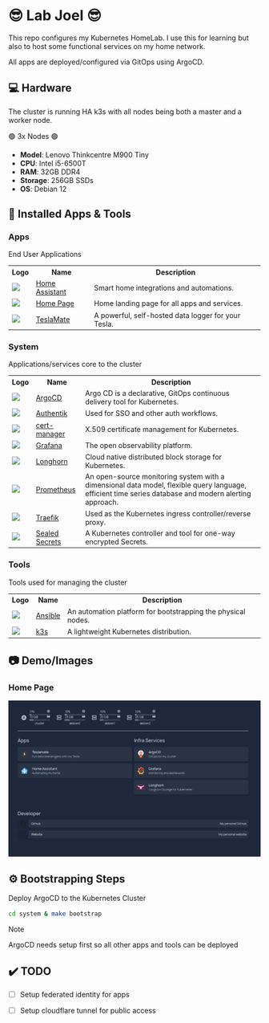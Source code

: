 # :sunglasses: Lab Joel :sunglasses:

This repo configures my Kubernetes HomeLab.  I use this for learning but also to host some functional services on my home network.

All apps are deployed/configured via GitOps using ArgoCD.

## :computer: Hardware

The cluster is running HA k3s with all nodes being both a master and a worker node.

:green_circle: 3x Nodes :green_circle:

* **Model**: Lenovo Thinkcentre M900 Tiny
* **CPU**: Intel i5-6500T
* **RAM**: 32GB DDR4
* **Storage**: 256GB SSDs
* **OS**: Debian 12

## :rocket: Installed Apps & Tools

### Apps
End User Applications
<table>
    <tr>
        <th>Logo</th>
        <th>Name</th>
        <th>Description</th>
    </tr>
    <tr>
        <td><img width="32" src="https://cdn.jsdelivr.net/gh/walkxcode/dashboard-icons/svg/home-assistant-alt.svg"></td>
        <td><a href="https://www.home-assistant.io/">Home Assistant</a></td>
        <td>Smart home integrations and automations.</td>
    </tr>
    <tr>
        <td><img width="32" src="https://www.svgrepo.com/download/499807/home-page.svg"></td>
        <td><a href="https://github.com/gethomepage/homepage">Home Page</a></td>
        <td>Home landing page for all apps and services.</td>
    </tr>
    <tr>
        <td><img width="32" src="https://cdn.jsdelivr.net/gh/walkxcode/dashboard-icons/svg/teslamate.svg"></td>
        <td><a href="https://github.com/teslamate-org/teslamate">TeslaMate</a></td>
        <td>A powerful, self-hosted data logger for your Tesla.</td>
    </tr>
</table>

### System
Applications/services core to the cluster
<table>
    <tr>
        <th>Logo</th>
        <th>Name</th>
        <th>Description</th>
    </tr>
    <tr>
        <td><img width="32" src="https://cdn.jsdelivr.net/gh/walkxcode/dashboard-icons/svg/argocd.svg"></td>
        <td><a href="https://argo-cd.readthedocs.io/en/stable/">ArgoCD</a></td>
        <td>Argo CD is a declarative, GitOps continuous delivery tool for Kubernetes.</td>
    </tr>
    <tr>
        <td><img width="32" src="https://cdn.jsdelivr.net/gh/walkxcode/dashboard-icons/svg/authentik.png"></td>
        <td><a href="https://goauthentik.io/">Authentik</a></td>
        <td>Used for SSO and other auth workflows.</td>
    </tr>
    <tr>
        <td><img width="32" src="https://cdn.jsdelivr.net/gh/walkxcode/dashboard-icons/svg/cert-manager.svg"></td>
        <td><a href="https://cert-manager.io/">cert-manager</a></td>
        <td>X.509 certificate management for Kubernetes.</td>
    </tr>
    <tr>
        <td><img width="32" src="https://cdn.jsdelivr.net/gh/walkxcode/dashboard-icons/svg/grafana.svg"></td>
        <td><a href="https://grafana.com/">Grafana</a></td>
        <td>The open observability platform.</td>
    </tr>
    <tr>
        <td><img width="32" src="https://cdn.jsdelivr.net/gh/walkxcode/dashboard-icons/svg/longhorn.svg"></td>
        <td><a href="https://longhorn.io/">Longhorn</a></td>
        <td>Cloud native distributed block storage for Kubernetes.</td>
    </tr>
    <tr>
        <td><img width="32" src="https://cdn.jsdelivr.net/gh/walkxcode/dashboard-icons/svg/prometheus.svg"></td>
        <td><a href="https://prometheus.io/">Prometheus</a></td>
        <td>An open-source monitoring system with a dimensional data model, flexible query language, efficient time series database and modern alerting approach.</td>
    </tr>
    <tr>
        <td><img width="32" src="https://cdn.jsdelivr.net/gh/walkxcode/dashboard-icons/svg/traefik.svg"></td>
        <td><a href="https://traefik.io/traefik/">Traefik</a></td>
        <td>Used as the Kubernetes ingress controller/reverse proxy.</td>
    </tr>
    <tr>
        <td><img width="32" src="https://www.svgrepo.com/download/477066/lock.svg"></td>
        <td><a href="https://github.com/bitnami-labs/sealed-secrets">Sealed Secrets</a></td>
        <td>A Kubernetes controller and tool for one-way encrypted Secrets.</td>
    </tr>
</table>

### Tools
Tools used for managing the cluster

<table>
    <tr>
        <th>Logo</th>
        <th>Name</th>
        <th>Description</th>
    </tr>
    <tr>
        <td><img width="32" src="https://cdn.jsdelivr.net/gh/walkxcode/dashboard-icons/svg/ansible.svg"></td>
        <td><a href="https://www.ansible.com/">Ansible</a></td>
        <td>An automation platform for bootstrapping the physical nodes.</td>
    </tr>
    <tr>
        <td><img width="32" src="https://icon.icepanel.io/Technology/svg/K3s.svg"></td>
        <td><a href="https://k3s.io/">k3s</a></td>
        <td>A lightweight Kubernetes distribution.</td>
    </tr>
</table>

## :camera: Demo/Images

### Home Page
![Home Page](./img/homepage.png)

## :gear: Bootstrapping Steps

Deploy ArgoCD to the Kubernetes Cluster

```bash
cd system & make bootstrap
```
> [!NOTE]  
> ArgoCD needs setup first so all other apps and tools can be deployed

## :heavy_check_mark: TODO 

- [ ] Setup federated identity for apps
- [ ] Setup cloudflare tunnel for public access

